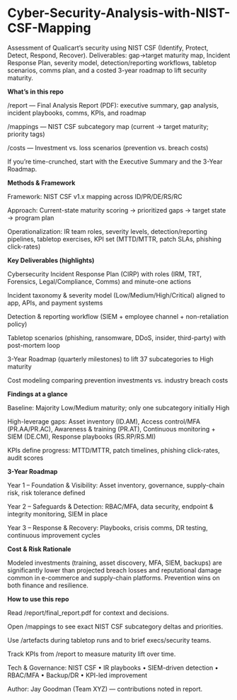 # Cyber-Security-Analysis-with-NIST-CSF-Mapping
Assessment of Qualicart’s security using NIST CSF (Identify, Protect, Detect, Respond, Recover). Deliverables: gap→target maturity map, Incident Response Plan, severity model, detection/reporting workflows, tabletop scenarios, comms plan, and a costed 3-year roadmap to lift security maturity.


**What’s in this repo**

/report — Final Analysis Report (PDF): executive summary, gap analysis, incident playbooks, comms, KPIs, and roadmap

/mappings — NIST CSF subcategory map (current → target maturity; priority tags)

/costs — Investment vs. loss scenarios (prevention vs. breach costs)

If you’re time-crunched, start with the Executive Summary and the 3-Year Roadmap.


**Methods & Framework**

Framework: NIST CSF v1.x mapping across ID/PR/DE/RS/RC

Approach: Current-state maturity scoring → prioritized gaps → target state → program plan

Operationalization: IR team roles, severity levels, detection/reporting pipelines, tabletop exercises, KPI set (MTTD/MTTR, patch SLAs, phishing click-rates)


**Key Deliverables (highlights)**

Cybersecurity Incident Response Plan (CIRP) with roles (IRM, TRT, Forensics, Legal/Compliance, Comms) and minute-one actions

Incident taxonomy & severity model (Low/Medium/High/Critical) aligned to app, APIs, and payment systems

Detection & reporting workflow (SIEM + employee channel + non-retaliation policy)

Tabletop scenarios (phishing, ransomware, DDoS, insider, third-party) with post-mortem loop

3-Year Roadmap (quarterly milestones) to lift 37 subcategories to High maturity

Cost modeling comparing prevention investments vs. industry breach costs


**Findings at a glance**

Baseline: Majority Low/Medium maturity; only one subcategory initially High

High-leverage gaps: Asset inventory (ID.AM), Access control/MFA (PR.AA/PR.AC), Awareness & training (PR.AT), Continuous monitoring + SIEM (DE.CM), Response playbooks (RS.RP/RS.MI)

KPIs define progress: MTTD/MTTR, patch timelines, phishing click-rates, audit scores


**3-Year Roadmap**

Year 1 – Foundation & Visibility: Asset inventory, governance, supply-chain risk, risk tolerance defined

Year 2 – Safeguards & Detection: RBAC/MFA, data security, endpoint & integrity monitoring, SIEM in place

Year 3 – Response & Recovery: Playbooks, crisis comms, DR testing, continuous improvement cycles


**Cost & Risk Rationale**

Modeled investments (training, asset discovery, MFA, SIEM, backups) are significantly lower than projected breach losses and reputational damage common in e-commerce and supply-chain platforms. Prevention wins on both finance and resilience.


**How to use this repo**

Read /report/final_report.pdf for context and decisions.

Open /mappings to see exact NIST CSF subcategory deltas and priorities.

Use /artefacts during tabletop runs and to brief execs/security teams.

Track KPIs from /report to measure maturity lift over time.

Tech & Governance: NIST CSF • IR playbooks • SIEM-driven detection • RBAC/MFA • Backup/DR • KPI-led improvement

Author: Jay Goodman (Team XYZ) — contributions noted in report.
